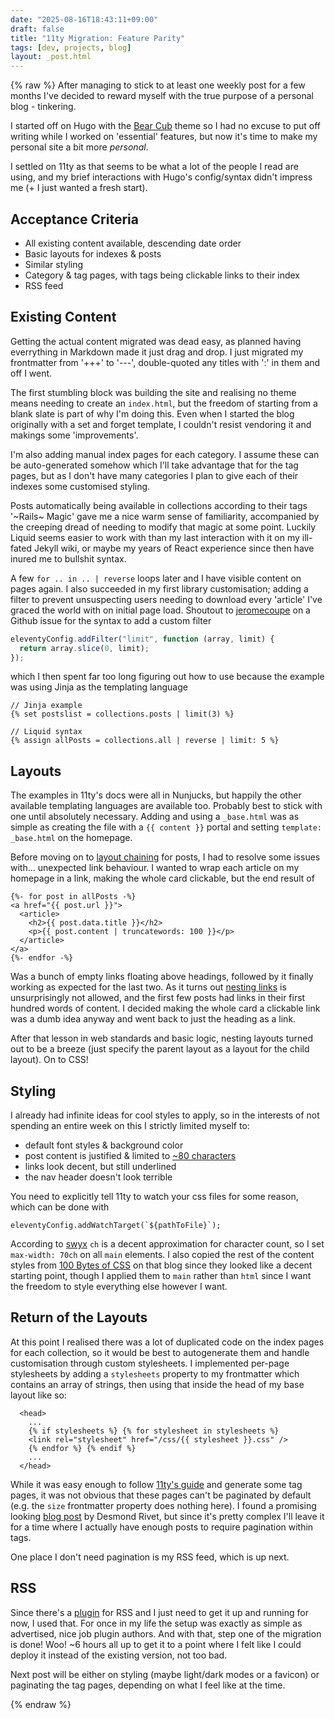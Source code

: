 ```yaml
---
date: "2025-08-16T18:43:11+09:00"
draft: false
title: "11ty Migration: Feature Parity"
tags: [dev, projects, blog]
layout: _post.html
---
```


{% raw %}
After managing to stick to at least one weekly post for a few months I've decided to reward myself with the true purpose of a personal blog - tinkering.

I started off on Hugo with the [Bear Cub](https://github.com/clente/hugo-bearcub) theme so I had no excuse to put off writing while I worked on 'essential' features, but now it's time to make my personal site a bit more _personal_.

I settled on 11ty as that seems to be what a lot of the people I read are using, and my brief interactions with Hugo's config/syntax didn't impress me (+ I just wanted a fresh start).

## Acceptance Criteria

- All existing content available, descending date order
- Basic layouts for indexes & posts
- Similar styling
- Category & tag pages, with tags being clickable links to their index
- RSS feed

## Existing Content

Getting the actual content migrated was dead easy, as planned having everrything in Markdown made it just drag and drop. I just migrated my frontmatter from '+++' to '---', double-quoted any titles with ':' in them and off I went.

The first stumbling block was building the site and realising no theme means needing to create an `index.html`, but the freedom of starting from a blank slate is part of why I'm doing this. Even when I started the blog originally with a set and forget template, I couldn't resist vendoring it and makings some 'improvements'.

I'm also adding manual index pages for each category. I assume these can be auto-generated somehow which I'll take advantage that for the tag pages, but as I don't have many categories I plan to give each of their indexes some customised styling.

Posts automatically being available in collections according to their tags '~Rails~ Magic' gave me a nice warm sense of familiarity, accompanied by the creeping dread of needing to modify that magic at some point. Luckily Liquid seems easier to work with than my last interaction with it on my ill-fated Jekyll wiki, or maybe my years of React experience since then have inured me to bullshit syntax.

A few `for .. in .. | reverse` loops later and I have visible content on pages again. I also succeeded in my first library customisation; adding a filter to prevent unsuspecting users needing to download every 'article' I've graced the world with on initial page load. Shoutout to [jeromecoupe](https://github.com/11ty/eleventy/issues/749#issuecomment-547835442) on a Github issue for the syntax to add a custom filter

```js
eleventyConfig.addFilter("limit", function (array, limit) {
  return array.slice(0, limit);
});
```

which I then spent far too long figuring out how to use because the example was using Jinja as the templating language

```
// Jinja example
{% set postslist = collections.posts | limit(3) %}

// Liquid syntax
{% assign allPosts = collections.all | reverse | limit: 5 %}

```

## Layouts

The examples in 11ty's docs were all in Nunjucks, but happily the other available templating languages are available too. Probably best to stick with one until absolutely necessary. Adding and using a `_base.html` was as simple as creating the file with a `{{ content }}` portal and setting `template: _base.html` on the homepage.

Before moving on to [layout chaining](https://www.11ty.dev/docs/layout-chaining/) for posts, I had to resolve some issues with... unexpected link behaviour. I wanted to wrap each article on my homepage in a link, making the whole card clickable, but the end result of

```
{%- for post in allPosts -%}
<a href="{{ post.url }}">
  <article>
    <h2>{{ post.data.title }}</h2>
    <p>{{ post.content | truncatewords: 100 }}</p>
  </article>
</a>
{%- endfor -%}
```

Was a bunch of empty links floating above headings, followed by it finally working as expected for the last two. As it turns out [nesting links](https://css-tricks.com/nested-links/) is unsurprisingly not allowed, and the first few posts had links in their first hundred words of content. I decided making the whole card a clickable link was a dumb idea anyway and went back to just the heading as a link.

After that lesson in web standards and basic logic, nesting layouts turned out to be a breeze (just specify the parent layout as a layout for the child layout). On to CSS!

## Styling

I already had infinite ideas for cool styles to apply, so in the interests of not spending an entire week on this I strictly limited myself to:

- default font styles & background color
- post content is justified & limited to [~80 characters](https://www.w3.org/TR/UNDERSTANDING-WCAG20/visual-audio-contrast-visual-presentation.html)
- links look decent, but still underlined
- the nav header doesn't look terrible

You need to explicitly tell 11ty to watch your css files for some reason, which can be done with

```
eleventyConfig.addWatchTarget(`${pathToFile}`);
```

According to [swyx](https://www.swyx.io/line-lengths) `ch` is a decent approximation for character count, so I set `max-width: 70ch` on all `main` elements. I also copied the rest of the content styles from [100 Bytes of CSS](https://www.swyx.io/css-100-bytes) on that blog since they looked like a decent starting point, though I applied them to `main` rather than `html` since I want the freedom to style everything else however I want.

## Return of the Layouts

At this point I realised there was a lot of duplicated code on the index pages for each collection, so it would be best to autogenerate them and handle customisation through custom stylesheets. I implemented per-page stylesheets by adding a `stylesheets` property to my frontmatter which contains an array of strings, then using that inside the head of my base layout like so:

```
  <head>
    ...
    {% if stylesheets %} {% for stylesheet in stylesheets %}
    <link rel="stylesheet" href="/css/{{ stylesheet }}.css" />
    {% endfor %} {% endif %}
    ...
  </head>

```

While it was easy enough to follow [11ty's guide](https://www.11ty.dev/docs/quicktips/tag-pages/) and generate some tag pages, it was not obvious that these pages can't be paginated by default (e.g. the `size` frontmatter property does nothing here). I found a promising looking [blog post](https://desmondrivet.com/2022/03/23/eleventy-pagination) by Desmond Rivet, but since it's pretty complex I'll leave it for a time where I actually have enough posts to require pagination within tags.

One place I don't need pagination is my RSS feed, which is up next.

## RSS

Since there's a [plugin](https://www.11ty.dev/docs/plugins/rss/) for RSS and I just need to get it up and running for now, I used that. For once in my life the setup was exactly as simple as advertised, nice job plugin authors. And with that, step one of the migration is done! Woo! ~6 hours all up to get it to a point where I felt like I could deploy it instead of the existing version, not too bad.

Next post will be either on styling (maybe light/dark modes or a favicon) or paginating the tag pages, depending on what I feel like at the time.

{% endraw %}
